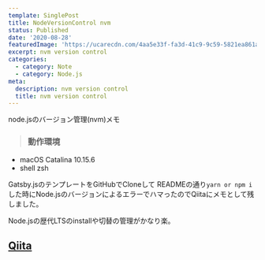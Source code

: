 ```yaml
---
template: SinglePost
title: NodeVersionControl nvm
status: Published
date: '2020-08-28'
featuredImage: 'https://ucarecdn.com/4aa5e33f-fa3d-41c9-9c59-5821ea861a06/'
excerpt: nvm version control
categories:
  - category: Note
  - category: Node.js
meta:
  description: nvm version control
  title: nvm version control
---
```

node.jsのバージョン管理(nvm)メモ

> ### 動作環境

* macOS Catalina 10.15.6
* shell zsh

Gatsby.jsのテンプレートをGitHubでCloneして
READMEの通り`yarn or npm i`した時にNode.jsのバージョンによるエラーでハマったのでQiitaにメモとして残しました。

Node.jsの歴代LTSのinstallや切替の管理がかなり楽。

## [Qiita](https://qiita.com/haaaru22/items/fc946a299a60beea0003)
